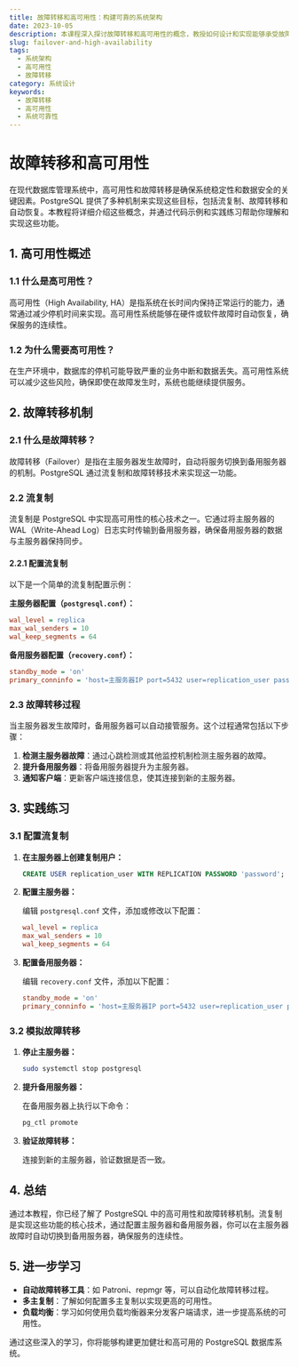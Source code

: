 ```yaml
---
title: 故障转移和高可用性：构建可靠的系统架构
date: 2023-10-05
description: 本课程深入探讨故障转移和高可用性的概念，教授如何设计和实现能够承受故障并保持服务连续性的系统架构。
slug: failover-and-high-availability
tags:
  - 系统架构
  - 高可用性
  - 故障转移
category: 系统设计
keywords:
  - 故障转移
  - 高可用性
  - 系统可靠性
---
```


# 故障转移和高可用性

在现代数据库管理系统中，高可用性和故障转移是确保系统稳定性和数据安全的关键因素。PostgreSQL 提供了多种机制来实现这些目标，包括流复制、故障转移和自动恢复。本教程将详细介绍这些概念，并通过代码示例和实践练习帮助你理解和实现这些功能。

## 1. 高可用性概述

### 1.1 什么是高可用性？

高可用性（High Availability, HA）是指系统在长时间内保持正常运行的能力，通常通过减少停机时间来实现。高可用性系统能够在硬件或软件故障时自动恢复，确保服务的连续性。

### 1.2 为什么需要高可用性？

在生产环境中，数据库的停机可能导致严重的业务中断和数据丢失。高可用性系统可以减少这些风险，确保即使在故障发生时，系统也能继续提供服务。

## 2. 故障转移机制

### 2.1 什么是故障转移？

故障转移（Failover）是指在主服务器发生故障时，自动将服务切换到备用服务器的机制。PostgreSQL 通过流复制和故障转移技术来实现这一功能。

### 2.2 流复制

流复制是 PostgreSQL 中实现高可用性的核心技术之一。它通过将主服务器的 WAL（Write-Ahead Log）日志实时传输到备用服务器，确保备用服务器的数据与主服务器保持同步。

#### 2.2.1 配置流复制

以下是一个简单的流复制配置示例：

**主服务器配置（`postgresql.conf`）：**

```ini
wal_level = replica
max_wal_senders = 10
wal_keep_segments = 64
```

**备用服务器配置（`recovery.conf`）：**

```ini
standby_mode = 'on'
primary_conninfo = 'host=主服务器IP port=5432 user=replication_user password=password'
```

### 2.3 故障转移过程

当主服务器发生故障时，备用服务器可以自动接管服务。这个过程通常包括以下步骤：

1. **检测主服务器故障**：通过心跳检测或其他监控机制检测主服务器的故障。
2. **提升备用服务器**：将备用服务器提升为主服务器。
3. **通知客户端**：更新客户端连接信息，使其连接到新的主服务器。

## 3. 实践练习

### 3.1 配置流复制

1. **在主服务器上创建复制用户：**

   ```sql
   CREATE USER replication_user WITH REPLICATION PASSWORD 'password';
   ```

2. **配置主服务器：**

   编辑 `postgresql.conf` 文件，添加或修改以下配置：

   ```ini
   wal_level = replica
   max_wal_senders = 10
   wal_keep_segments = 64
   ```

3. **配置备用服务器：**

   编辑 `recovery.conf` 文件，添加以下配置：

   ```ini
   standby_mode = 'on'
   primary_conninfo = 'host=主服务器IP port=5432 user=replication_user password=password'
   ```

### 3.2 模拟故障转移

1. **停止主服务器：**

   ```bash
   sudo systemctl stop postgresql
   ```

2. **提升备用服务器：**

   在备用服务器上执行以下命令：

   ```bash
   pg_ctl promote
   ```

3. **验证故障转移：**

   连接到新的主服务器，验证数据是否一致。

## 4. 总结

通过本教程，你已经了解了 PostgreSQL 中的高可用性和故障转移机制。流复制是实现这些功能的核心技术，通过配置主服务器和备用服务器，你可以在主服务器故障时自动切换到备用服务器，确保服务的连续性。

## 5. 进一步学习

- **自动故障转移工具**：如 Patroni、repmgr 等，可以自动化故障转移过程。
- **多主复制**：了解如何配置多主复制以实现更高的可用性。
- **负载均衡**：学习如何使用负载均衡器来分发客户端请求，进一步提高系统的可用性。

通过这些深入的学习，你将能够构建更加健壮和高可用的 PostgreSQL 数据库系统。